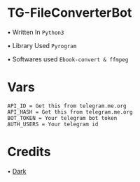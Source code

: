 # TG-FileConverterBot
• Written In `Python3`


• Library Used `Pyrogram`


• Softwares used `Ebook-convert & ffmpeg`

# Vars
```
API_ID = Get this from telegram.me.org
API_HASH = Get this from telegram.me.org
BOT_TOKEN = Your telegram bot token
AUTH_USERS = Your telegram id
```

# Credits 
• [Dark](http://t.me/Bro_isDarkal)
